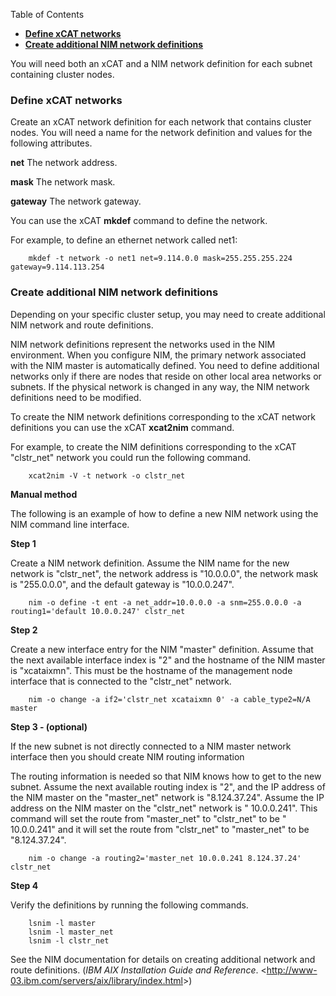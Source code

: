 <!-- START doctoc generated TOC please keep comment here to allow auto update -->
<!-- DON'T EDIT THIS SECTION, INSTEAD RE-RUN doctoc TO UPDATE -->
Table of Contents

- [**Define xCAT networks**](#define-xcat-networks)
- [**Create additional NIM network definitions**](#create-additional-nim-network-definitions)

<!-- END doctoc generated TOC please keep comment here to allow auto update -->

You will need both an xCAT and a NIM network definition for each subnet containing cluster nodes. 

### **Define xCAT networks**

Create an xCAT network definition for each network that contains cluster nodes. You will need a name for the network definition and values for the following attributes. 

**net** The network address. 

**mask** The network mask. 

**gateway** The network gateway. 

You can use the xCAT **mkdef** command to define the network. 

For example, to define an ethernet network called net1: 
 
~~~~   
    mkdef -t network -o net1 net=9.114.0.0 mask=255.255.255.224 gateway=9.114.113.254
~~~~    

### **Create additional NIM network definitions**

Depending on your specific cluster setup, you may need to create additional NIM network and route definitions. 

NIM network definitions represent the networks used in the NIM environment. When you configure NIM, the primary network associated with the NIM master is automatically defined. You need to define additional networks only if there are nodes that reside on other local area networks or subnets. If the physical network is changed in any way, the NIM network definitions need to be modified. 

To create the NIM network definitions corresponding to the xCAT network definitions you can use the xCAT **xcat2nim** command. 

For example, to create the NIM definitions corresponding to the xCAT "clstr_net" network you could run the following command. 

~~~~    
    xcat2nim -V -t network -o clstr_net
~~~~    

  
**Manual method**

The following is an example of how to define a new NIM network using the NIM command line interface. 

**Step 1**

Create a NIM network definition. Assume the NIM name for the new network is "clstr_net", the network address is "10.0.0.0", the network mask is "255.0.0.0", and the default gateway is "10.0.0.247". 
 
~~~~   
    nim -o define -t ent -a net_addr=10.0.0.0 -a snm=255.0.0.0 -a routing1='default 10.0.0.247' clstr_net
~~~~    

**Step 2**

Create a new interface entry for the NIM "master" definition. Assume that the next available interface index is "2" and the hostname of the NIM master is "xcataixmn". This must be the hostname of the management node interface that is connected to the "clstr_net" network. 

~~~~    
    nim -o change -a if2='clstr_net xcataixmn 0' -a cable_type2=N/A master
~~~~    

**Step 3 - (optional)**

If the new subnet is not directly connected to a NIM master network interface then you should create NIM routing information 

The routing information is needed so that NIM knows how to get to the new subnet. Assume the next available routing index is "2", and the IP address of the NIM master on the "master_net" network is "8.124.37.24". Assume the IP address on the NIM master on the "clstr_net" network is " 10.0.0.241". This command will set the route from "master_net" to "clstr_net" to be " 10.0.0.241" and it will set the route from "clstr_net" to "master_net" to be "8.124.37.24". 

~~~~    
    nim -o change -a routing2='master_net 10.0.0.241 8.124.37.24' clstr_net
~~~~    

**Step 4**

Verify the definitions by running the following commands. 

~~~~    
    lsnim -l master
    lsnim -l master_net
    lsnim -l clstr_net
~~~~    

  
See the NIM documentation for details on creating additional network and route definitions. (_IBM AIX Installation Guide and Reference_. &lt;http://www-03.ibm.com/servers/aix/library/index.html&gt;) 
